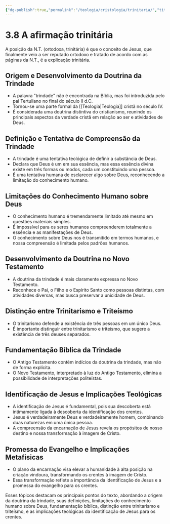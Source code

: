 ```yaml
---
{"dg-publish":true,"permalink":"/teologia/cristologia/trinitaria/","title":"3.8 A afirmação trinitária","metatags":{"description":"Declara que Deus é um em sua essência, mas essa essência divina existe em três formas ou modos, cada um constituindo uma pessoa."},"tags":["Teologia","Cristologia"],"updated":"2025-02-04T20:51:41.698-03:00"}
---
```


# 3.8 A afirmação trinitária

A posição da N.T. (ortodoxa, trinitária) é que o conceito de Jesus, que finalmente veio a ser reputado ortodoxo e tratado de acordo com as páginas da N.T., é a explicação trinitária.

## Origem e Desenvolvimento da Doutrina da Trindade

- A palavra "trindade" não é encontrada na Bíblia, mas foi introduzida pelo pai Tertuliano no final do século II d.C.
- Tornou-se uma parte formal da [[Teologia\|Teologia]] cristã no século IV.
- É considerada uma doutrina distintiva do cristianismo, reunindo os principais aspectos da verdade cristã em relação ao ser e atividades de Deus.

## Definição e Tentativa de Compreensão da Trindade

- A trindade é uma tentativa teológica de definir a substância de Deus.
- Declara que Deus é um em sua essência, mas essa essência divina existe em três formas ou modos, cada um constituindo uma pessoa.
- É uma tentativa humana de esclarecer algo sobre Deus, reconhecendo a limitação do conhecimento humano.

## Limitações do Conhecimento Humano sobre Deus

- O conhecimento humano é tremendamente limitado até mesmo em questões materiais simples.
- É impossível para os seres humanos compreenderem totalmente a essência e as manifestações de Deus.
- O conhecimento sobre Deus nos é transmitido em termos humanos, e nossa compreensão é limitada pelos padrões humanos.

## Desenvolvimento da Doutrina no Novo Testamento

- A doutrina da trindade é mais claramente expressa no Novo Testamento.
- Reconhece o Pai, o Filho e o Espírito Santo como pessoas distintas, com atividades diversas, mas busca preservar a unicidade de Deus.

## Distinção entre Trinitarismo e Triteísmo

- O trinitarismo defende a existência de três pessoas em um único Deus.
- É importante distinguir entre trinitarismo e triteísmo, que sugere a existência de três deuses separados.

## Fundamentação Bíblica da Trindade

- O Antigo Testamento contém indícios da doutrina da trindade, mas não de forma explícita.
- O Novo Testamento, interpretado à luz do Antigo Testamento, elimina a possibilidade de interpretações politeístas.

## Identificação de Jesus e Implicações Teológicas

- A identificação de Jesus é fundamental, pois sua descoberta está intimamente ligada à descoberta da identificação dos crentes.
- Jesus é verdadeiramente Deus e verdadeiramente homem, combinando duas naturezas em uma única pessoa.
- A compreensão da encarnação de Jesus revela os propósitos de nosso destino e nossa transformação à imagem de Cristo.

## Promessa do Evangelho e Implicações Metafisicas

- O plano da encarnação visa elevar a humanidade à alta posição na criação vindoura, transformando os crentes à imagem de Cristo.
- Essa transformação reflete a importância da identificação de Jesus e a promessa do evangelho para os crentes.

Esses tópicos destacam os principais pontos do texto, abordando a origem da doutrina da trindade, suas definições, limitações do conhecimento humano sobre Deus, fundamentação bíblica, distinção entre trinitarismo e triteísmo, e as implicações teológicas da identificação de Jesus para os crentes.
